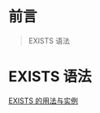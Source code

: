 # 前言

> EXISTS 语法

# EXISTS 语法

[EXISTS 的用法与实例](https://www.sjkjc.com/mysql/exists/#exists-%E8%AF%AD%E6%B3%95l)